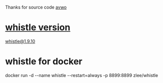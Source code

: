 Thanks for source code
[avwo](https://github.com/avwo/whistle)

# [whistle version](https://www.npmjs.com/package/whistle)
whistle@1.9.10
# whistle for docker
docker run -d --name whistle --restart=always -p 8899:8899 zlee/whistle
